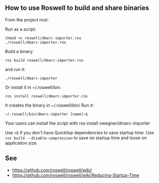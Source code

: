 
## How to use Roswell to build and share binaries

From the project root:

Run as a script:

    chmod +x roswell/dmarc-importer.ros
    ./roswell/dmarc-importer.ros

Build a binary:

    ros build roswell/dmarc-importer.ros

and run it:

    ./roswell/dmarc-importer

Or install it in ~/.roswell/bin:

    ros install roswell/dmarc-importer.ros

It creates the binary in ~/.roswell/bin/
Run it:

    ~/.roswell/bin/dmarc-importer [name]~&

Your users can install the script with ros install owegner/dmarc-importer

Use `+Q` if you don't have Quicklisp dependencies to save startup time.
Use `ros build --disable-compression` to save on startup time and loose on application size.


## See

- https://github.com/roswell/roswell/wiki/
- https://github.com/roswell/roswell/wiki/Reducing-Startup-Time

